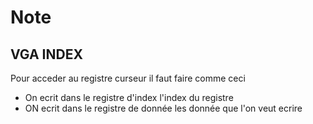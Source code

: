 # Note 

## VGA INDEX

Pour acceder au registre curseur il faut faire comme ceci
- On ecrit dans le registre d'index l'index du registre
- ON ecrit dans le registre de donnée les donnée que l'on veut ecrire
